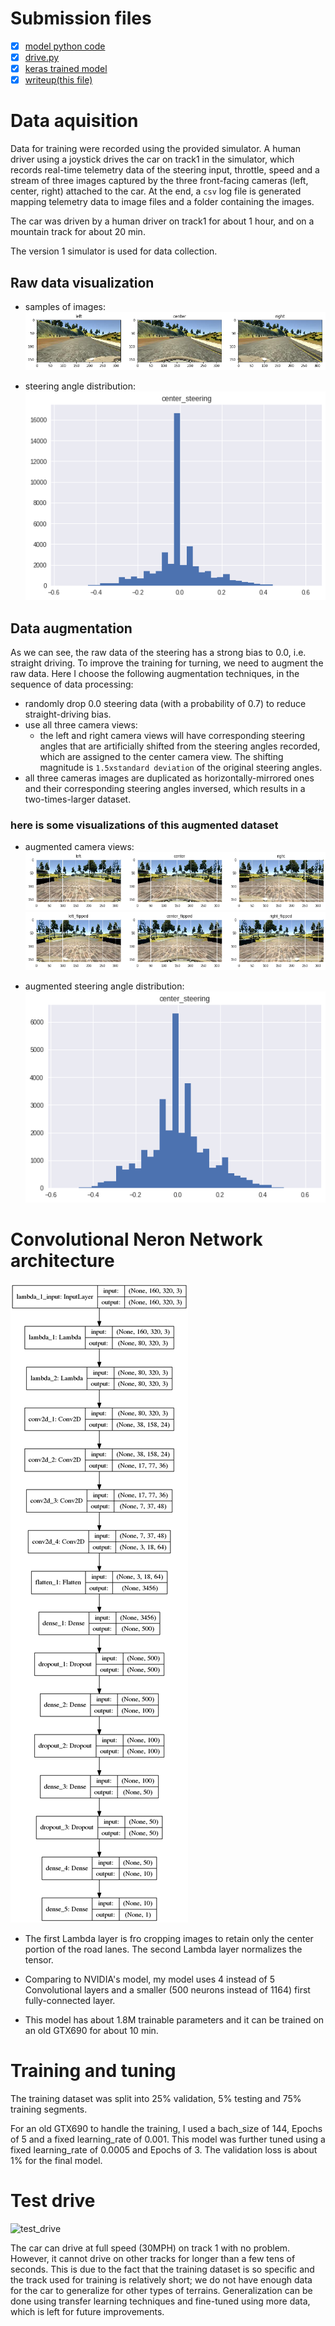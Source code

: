 # Submission files
- [x] [model python code]()
- [x] [drive.py]()
- [x] [keras trained model]()
- [x] [writeup(this file)]()

# Data aquisition

Data for training were recorded using the provided simulator. A human driver using a joystick drives the car on track1 in the simulator, which records real-time telemetry data of the steering input, throttle, speed and a stream of three images captured by the three front-facing cameras (left, center, right) attached to the car. At the end, a `csv` log file is generated mapping telemetry data to image files and a folder containing the images.

The car was driven by a human driver on track1 for about 1 hour, and on a mountain track for about 20 min.

The version 1 simulator is used for data collection.

## Raw data visualization

* samples of images:
![left_center_right](FIGS/sample_three_camera_view.png)

* steering angle distribution:
![steering](FIGS/steering_distribution_raw.png)

## Data augmentation
As we can see, the raw data of the steering has a strong bias to 0.0, i.e. straight driving. To improve the training for turning, we need to augment the raw data. Here I choose the following augmentation techniques, in the sequence of data processing:
* randomly drop 0.0 steering data (with a probability of 0.7) to reduce straight-driving bias.
* use all three camera views:
    * the left and right camera views will have corresponding steering angles that are artificially shifted from the steering angles recorded, which are assigned to the center camera view. The shifting magnitude is `1.5xstandard deviation` of the original steering angles.
* all three cameras images are duplicated as horizontally-mirrored ones and their corresponding steering angles inversed, which results in a two-times-larger dataset.

### here is some visualizations of this augmented dataset

* augmented camera views:
![left_center_right](FIGS/sample_six_camera_view1.png)
![left_center_right](FIGS/sample_six_camera_view2.png)

* augmented steering angle distribution:
![steering](FIGS/steering_distribution_aug.png)

# Convolutional Neron Network architecture
![model](FIGS/model_nv.png)

* The first Lambda layer is fro cropping images to retain only the center portion of the road lanes. The second Lambda layer normalizes the tensor.

* Comparing to NVIDIA's model, my model uses 4 instead of 5 Convolutional layers and a smaller (500 neurons instead of 1164) first fully-connected layer.

* This model has about 1.8M trainable parameters and it can be trained on an old GTX690 for about 10 min.

# Training and tuning
The training dataset was split into 25% validation, 5% testing and 75% training segments.

For an old GTX690 to handle the training, I used a bach_size of 144, Epochs of 5 and a fixed learning_rate of 0.001. This model was further tuned using a fixed learning_rate of 0.0005 and Epochs of 3. The validation loss is about 1% for the final model.

# Test drive
![test_drive](FIGS/test_drive2.gif)

The car can drive at full speed (30MPH) on track 1 with no problem. However, it cannot drive on other tracks for longer than a few tens of seconds. This is due to the fact that the training dataset is so specific and the track used for training is relatively short; we do not have enough data for the car to generalize for other types of terrains. Generalization can be done using transfer learning techniques and fine-tuned using more data, which is left for future improvements.
